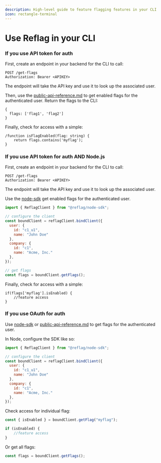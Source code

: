 ```yaml
---
description: High-level guide to feature flagging features in your CLI
icon: rectangle-terminal
---
```


# Use Reflag in your CLI

### If you use API token for auth&#x20;

First, create an endpoint in your backend for the CLI to call:

```
POST /get-flags
Authorization: Bearer <APIKEY>
```

The endpoint will take the API key and use it to look up the associated user.

Then, use the [public-api-reference.md](../api/public-api-reference.md "mention") to get enabled flags for the authenticated user. Return the flags to the CLI:

```
{
  flags: ['flag1', 'flag2']
}
```

Finally, check for access with a simple:

```tsx
/function isFlagEnabled(flag: string) {
    return flags.contains('myflag');
}
```

### If you use API token for auth AND Node.js

First, create an endpoint in your backend for the CLI to call:

```
POST /get-flags
Authorization: Bearer <APIKEY>
```

The endpoint will take the API key and use it to look up the associated user.

Use the [node-sdk](../sdk/@reflag/node-sdk/ "mention") get enabled flags for the authenticated user.

```jsx
import { ReflagClient } from "@reflag/node-sdk";

// configure the client
const boundClient = reflagClient.bindClient({
  user: {
    id: "c1_u1",
    name: "John Doe"
  },
  company: {
    id: "c1",
    name: "Acme, Inc."
  },
});

// get flags
const flags = boundClient.getFlags();
```

Finally, check for access with a simple:

```tsx
if(flags['myflag'].isEnabled) {
    //feature access
}
```



### If you use OAuth for auth

Use [node-sdk](../sdk/@reflag/node-sdk/ "mention") or [public-api-reference.md](../api/public-api-reference.md "mention") to get flags for the authenticated user.

In Node, configure the SDK like so:

```jsx
import { ReflagClient } from "@reflag/node-sdk";

// configure the client
const boundClient = reflagClient.bindClient({
  user: {
    id: "c1_u1",
    name: "John Doe"
  },
  company: {
    id: "c1",
    name: "Acme, Inc."
  },
});
```

Check access for individual flag:

```jsx
const { isEnabled } = boundClient.getFlag("myflag");

if (isEnabled) {
    //feature access
}    
```

Or get all flags:

```jsx
const flags = boundClient.getFlags();
```

